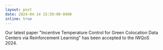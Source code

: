```yaml
---
layout: post
date: 2024-04-14 15:59:00-0400
inline: true
---
```


Our latest paper "Incentive Temperature Control for Green Colocation Data Centers via Reinforcement Learning" has been accepted to the IWQoS 2024.
